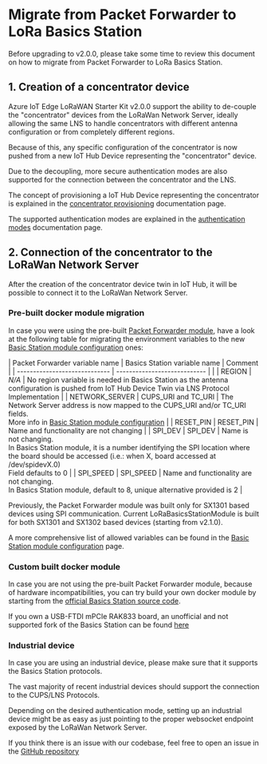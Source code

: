 # Migrate from Packet Forwarder to LoRa Basics Station

Before upgrading to v2.0.0, please take some time to review this document on how to migrate from Packet Forwarder to LoRa Basics Station.

## 1. Creation of a concentrator device

Azure IoT Edge LoRaWAN Starter Kit v2.0.0 support the ability to de-couple the "concentrator" devices from the LoRaWan Network Server, ideally allowing the same LNS to handle concentrators with different antenna configuration or from completely different regions.

Because of this, any specific configuration of the concentrator is now pushed from a new IoT Hub Device representing the "concentrator" device.

Due to the decoupling, more secure authentication modes are also supported for the connection between the concentrator and the LNS.

The concept of provisioning a IoT Hub Device representing the concentrator is explained in the [concentrator provisioning](station-device-provisioning.md) documentation page.

The supported authentication modes are explained in the [authentication modes](station-authentication-modes.md) documentation page.

## 2. Connection of the concentrator to the LoRaWan Network Server

After the creation of the concentrator device twin in IoT Hub, it will be possible to connect it to the LoRaWan Network Server.

### Pre-built docker module migration

In case you were using the pre-built [Packet Forwarder module](https://github.com/Azure/iotedge-lorawan-starterkit/blob/116e353bd61133acde13dd9ed6f96ca7156544d1/LoRaEngine/modules/LoRaWanPktFwdModule/start_pktfwd.sh), have a look at the following table for migrating the environment variables to the new [Basic Station module configuration][module-configuration] ones:

| Packet Forwarder variable name | Basics Station variable name | Comment |
| -----------------------------  | ---------------------------- | |
| REGION | *N/A* | No region variable is needed in Basics Station as the antenna configuration is pushed from IoT Hub Device Twin via LNS Protocol Implementation |
| NETWORK_SERVER | CUPS_URI and TC_URI | The Network Server address is now mapped to the CUPS_URI and/or TC_URI fields.<br/>More info in [Basic Station module configuration][module-configuration] |
| RESET_PIN | RESET_PIN | Name and functionality are not changing |
| SPI_DEV | SPI_DEV | Name is not changing.<br/>In Basics Station module, it is a number identifying the SPI location where the board should be accessed (i.e.: when X, board accessed at /dev/spidevX.0)<br/>Field defaults to 0 |
| SPI_SPEED | SPI_SPEED | Name and functionality are not changing.<br/>In Basics Station module, default to 8, unique alternative provided is 2 |

Previously, the Packet Forwarder module was built only for SX1301 based devices using SPI communication. Current LoRaBasicsStationModule is built for both SX1301 and SX1302 based devices (starting from v2.1.0).

A more comprehensive list of allowed variables can be found in the [Basic Station module configuration][module-configuration] page.

### Custom built docker module

In case you are not using the pre-built Packet Forwarder module, because of hardware incompatibilities, you can try build your own docker module by starting from the [official Basics Station source code](https://github.com/lorabasics/basicstation).

If you own a USB-FTDI mPCIe RAK833 board, an unofficial and not supported fork of the Basics Station can be found [here](https://github.com/danigian/basicstation)

### Industrial device

In case you are using an industrial device, please make sure that it supports the Basics Station protocols.

The vast majority of recent industrial devices should support the connection to the CUPS/LNS Protocols.

Depending on the desired authentication mode, setting up an industrial device might be as easy as just pointing to the proper websocket endpoint exposed by the LoRaWan Network Server.

If you think there is an issue with our codebase, feel free to open an issue in the [GitHub repository](https://github.com/Azure/iotedge-lorawan-starterkit/issues)

[module-configuration]:
station-module-configuration.md
